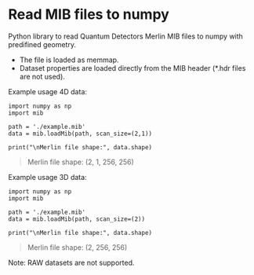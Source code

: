 # Read MIB files to numpy

Python library to read Quantum Detectors Merlin MIB files to numpy with predifined geometry.

* The file is loaded as memmap. 
* Dataset properties are loaded directly from the MIB header (*.hdr files are not used).

Example usage 4D data:
```
import numpy as np
import mib

path = './example.mib'
data = mib.loadMib(path, scan_size=(2,1))

print("\nMerlin file shape:", data.shape)
```
> Merlin file shape: (2, 1, 256, 256)



Example usage 3D data:
```
import numpy as np
import mib

path = './example.mib'
data = mib.loadMib(path, scan_size=(2))

print("\nMerlin file shape:", data.shape)
```
> Merlin file shape: (2, 256, 256)

Note: RAW datasets are not supported.
